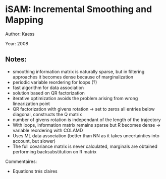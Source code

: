 # iSAM: Incremental Smoothing and Mapping

Author: Kaess

Year: 2008

Notes:
---
* smoothing information matrix is naturally sparse, but in filtering approaches it becomes dense because of marginalization
* periodic variable reordering for loops (?)
* fast algorithm for data association
* solution based on QR factorization
* iterative optimization avoids the problem arising from wrong linearization point
* QR factorization with givens rotation -> set to zeros all entries below diagonal, constructs the Q matrix
* number of givens rotation is independant of the length of the trajectory
* With loops, information matrix remains sparse but R becomes dense -> variable reordering with COLAMD
* Uses ML data association (better than NN as it takes uncertainties into account, but slower)
* The full covariance matrix is never calculated, marginals are obtained performing backsubstitution on R matrix

Commentaires:
* Equations trés claires 